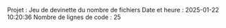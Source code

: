 Projet : Jeu de devinette du nombre de fichiers
Date et heure : 2025-01-22 10:20:36
Nombre de lignes de code : 25
